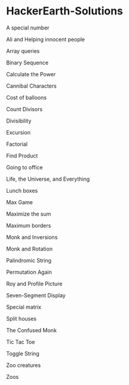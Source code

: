 # HackerEarth-Solutions
A special number

Ali and Helping innocent people

Array queries

Binary Sequence

Calculate the Power

Cannibal Characters

Cost of balloons

Count Divisors

Divisibility

Excursion

Factorial

Find Product

Going to office

Life, the Universe, and Everything

Lunch boxes

Max Game

Maximize the sum

Maximum borders

Monk and Inversions

Monk and Rotation

Palindromic String

Permutation Again

Roy and Profile Picture

Seven-Segment Display

Special matrix

Split houses

The Confused Monk

Tic Tac Toe

Toggle String

Zoo creatures

Zoos

